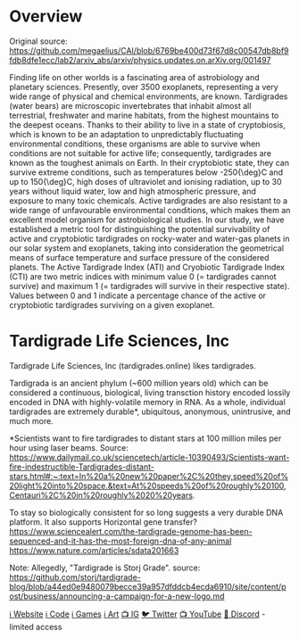 # Overview
Original source: https://github.com/megaelius/CAI/blob/6769be400d73f67d8c00547db8bf9fdb8dfe1ecc/lab2/arxiv_abs/arxiv/physics.updates.on.arXiv.org/001497

Finding life on other worlds is a fascinating area of astrobiology and planetary sciences. Presently,
over 3500 exoplanets, representing a very wide range of physical and chemical environments, are
known. Tardigrades (water bears) are microscopic invertebrates that inhabit almost all terrestrial,
freshwater and marine habitats, from the highest mountains to the deepest oceans. Thanks to their
ability to live in a state of cryptobiosis, which is known to be an adaptation to unpredictably fluctuating
environmental conditions, these organisms are able to survive when conditions are not suitable
for active life; consequently, tardigrades are known as the toughest animals on Earth. In their
cryptobiotic state, they can survive extreme conditions, such as temperatures below -250{\deg}C
and up to 150{\deg}C, high doses of ultraviolet and ionising radiation, up to 30 years without liquid
water, low and high atmospheric pressure, and exposure to many toxic chemicals. Active tardigrades
are also resistant to a wide range of unfavourable environmental conditions, which makes them an
excellent model organism for astrobiological studies. In our study, we have established a metric
tool for distinguishing the potential survivability of active and cryptobiotic tardigrades on
rocky-water and water-gas planets in our solar system and exoplanets, taking into consideration
the geometrical means of surface temperature and surface pressure of the considered planets. The
Active Tardigrade Index (ATI) and Cryobiotic Tardigrade Index (CTI) are two metric indices with
minimum value 0 (= tardigrades cannot survive) and maximum 1 (= tardigrades will survive in their
respective state). Values between 0 and 1 indicate a percentage chance of the active or cryptobiotic
tardigrades surviving on a given exoplanet. 

# Tardigrade Life Sciences, Inc
Tardigrade Life Sciences, Inc (tardigrades.online) likes tardigrades.

Tardigrada is an ancient phylum (~600 million years old) which can be considered a continuous,
biological, living transction history encoded lossily encoded in DNA with highly-volatile memory
in RNA. As a whole, individual tardigrades are extremely durable*, ubiquitous, anonymous, unintrusive,
and much more.

*Scientists want to fire tardigrades to distant stars at 100 million miles per hour using laser beams.
Source: https://www.dailymail.co.uk/sciencetech/article-10390493/Scientists-want-fire-indestructible-Tardigrades-distant-stars.html#:~:text=In%20a%20new%20paper%2C%20they,speed%20of%20light%20into%20space.&text=At%20speeds%20of%20roughly%20100,Centauri%2C%20in%20roughly%2020%20years.

To stay so biologically consistent for so long suggests a very durable DNA platform. It also supports
Horizontal gene transfer?
https://www.sciencealert.com/the-tardigrade-genome-has-been-sequenced-and-it-has-the-most-foreign-dna-of-any-animal
https://www.nature.com/articles/sdata201663

Note: Allegedly, "Tardigrade is Storj Grade".
source: https://github.com/storj/tardigrade-blog/blob/a44ed0e9480079becce39a957dfddcb4ecda6910/site/content/post/business/announcing-a-campaign-for-a-new-logo.md

[ℹ️ Website](https://tardigrades.online)
[ℹ️ Code](https://tardigrades.fun)
[ℹ️ Games](https://tardigrades.fun)
[ℹ️ Art](https://tardigrades.art)
[📺 IG](https://www.instagram.com/realTardigrades)
[🐦 Twitter](https://twitter.com/realTardigrades)
[📺 YouTube](https://www.youtube.com/channel/UC8Qh7oUf19xyHaBrjkyl6lw)
[👄 Discord](https://discord.gg/2CS8T2Kq) - limited access
